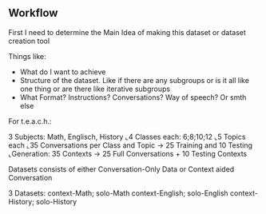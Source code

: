 
## Workflow

First I need to determine the Main Idea of making this dataset or dataset creation tool

Things like:
- What do I want to achieve
- Structure of the dataset. Like if there are any subgroups or is it all like one thing or are there like iterative subgroups
- What Format? Instructions? Conversations? Way of speech? Or smth else

For t.e.a.c.h.:

3 Subjects: Math, Englisch, History
    ⌞4 Classes each: 6;8;10;12 
        ⌞5 Topics each
            ⌞35 Conversations per Class and Topic -> 25 Training and 10 Testing 
                ⌞Generation: 35 Contexts -> 25 Full Conversations + 10 Testing Contexts

Datasets consists of either Conversation-Only Data or Context aided Conversation

3 Datasets: 
    context-Math; solo-Math
    context-English; solo-English
    context-History; solo-History


   
